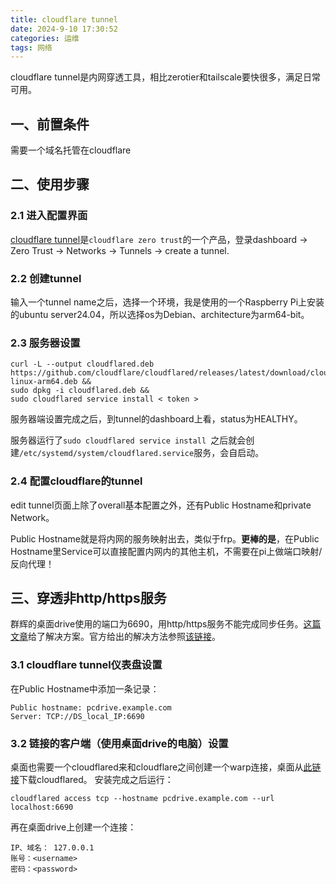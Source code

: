 ```yaml
---
title: cloudflare tunnel
date: 2024-9-10 17:30:52
categories: 运维
tags: 网络
---
```


cloudflare tunnel是内网穿透工具，相比zerotier和tailscale要快很多，满足日常可用。
## 一、前置条件
需要一个域名托管在cloudflare
<!--more-->
## 二、使用步骤
### 2.1 进入配置界面
[cloudflare tunnel](https://www.cloudflare.com/zh-cn/products/tunnel/)是`cloudflare zero trust`的一个产品，登录dashboard -> Zero Trust -> Networks -> Tunnels -> create a tunnel.
### 2.2 创建tunnel
输入一个tunnel name之后，选择一个环境，我是使用的一个Raspberry Pi上安装的ubuntu server24.04，所以选择os为Debian、architecture为arm64-bit。
### 2.3 服务器设置
```shell
curl -L --output cloudflared.deb https://github.com/cloudflare/cloudflared/releases/latest/download/cloudflared-linux-arm64.deb && 
sudo dpkg -i cloudflared.deb && 
sudo cloudflared service install < token >
```
服务器端设置完成之后，到tunnel的dashboard上看，status为HEALTHY。

服务器运行了`sudo cloudflared service install `之后就会创建`/etc/systemd/system/cloudflared.service`服务，会自启动。
### 2.4 配置cloudflare的tunnel
edit tunnel页面上除了overall基本配置之外，还有Public Hostname和private Network。

Public Hostname就是将内网的服务映射出去，类似于frp。**更棒的是**，在Public Hostname里Service可以直接配置内网内的其他主机，不需要在pi上做端口映射/反向代理！

## 三、穿透非http/https服务
群辉的桌面drive使用的端口为6690，用http/https服务不能完成同步任务。[这篇文章](https://hackfang.me/nas-cloudflare-tunnel)给了解决方案。官方给出的解决方法参照[该链接](https://developers.cloudflare.com/cloudflare-one/connections/connect-networks/use-cases/)。
### 3.1 cloudflare tunnel仪表盘设置
在Public Hostname中添加一条记录：
```shell
Public hostname: pcdrive.example.com
Server: TCP://DS_local_IP:6690
```
### 3.2 链接的客户端（使用桌面drive的电脑）设置
桌面也需要一个cloudflared来和cloudflare之间创建一个warp连接，桌面从[此链接](https://github.com/cloudflare/cloudflared/releases)下载cloudflared。
安装完成之后运行：
```shell
cloudflared access tcp --hostname pcdrive.example.com --url localhost:6690
```
再在桌面drive上创建一个连接：
```shell
IP、域名： 127.0.0.1
账号：<username>
密码：<password>
```